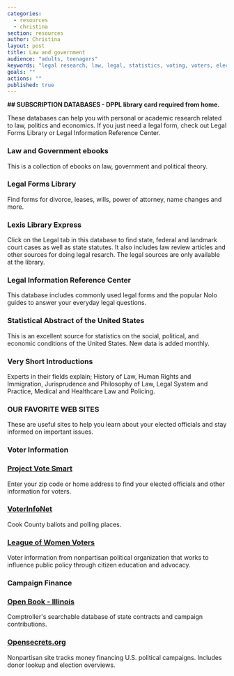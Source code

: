 ```yaml
---
categories: 
  - resources
  - christina
section: resources
author: Christina
layout: post
title: Law and government
audience: "adults, teenagers"
keywords: "legal research, law, legal, statistics, voting, voters, elections, politics, politicians, polling place, Nolo guides"
goals: ""
actions: ""
published: true
---
```


**##  SUBSCRIPTION DATABASES - DPPL library card required from home.**

These databases can help you with personal or academic research related to law, politics and economics. If you just need a legal form, check out Legal Forms Library or Legal Information Reference Center.

### Law and Government ebooks

This is a collection of ebooks on law, government and political theory. 

### Legal Forms Library

Find forms for divorce, leases, wills, power of attorney, name changes and more.

### Lexis Library Express

Click on the Legal tab in this database to find state, federal and landmark court cases as well as state statutes. It also includes law review articles and other sources for doing legal resarch. The legal sources are only available at the library.

### Legal Information Reference Center

This database includes commonly used legal forms and the popular Nolo guides to answer your everyday legal questions.

### Statistical Abstract of the United States

This is an excellent source for statistics on the social, political, and economic conditions of the United States. New data is added monthly.

### Very Short Introductions

Experts in their fields explain; History of Law, Human Rights and Immigration, Jurisprudence and Philosophy of Law, Legal System and Practice, Medical and Healthcare Law and Policing.
 
### OUR FAVORITE WEB SITES

These are useful sites to help you learn about your elected officials and stay informed on important issues.

### Voter Information

### [Project Vote Smart](votesmart.org)

Enter your zip code or home address to find your elected officials and other information for voters.

### [VoterInfoNet](http://www.voterinfonet.com/)

Cook County ballots and polling places. 

### [League of Women Voters](http://www.lwv.org)

Voter information from nonpartisan political organization that works to influence public policy through citizen education and advocacy. 

### Campaign Finance

### [Open Book - Illinois](http://www.openbook.illinoiscomptroller.com/)

Comptroller's searchable database of state contracts and campaign contributions.
 
### [Opensecrets.org](http://www.opensecrets.org/)

Nonpartisan site tracks money financing U.S. political campaigns. Includes donor lookup and election overviews.